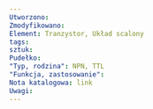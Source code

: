 ```yaml
---
Utworzono: 
Zmodyfikowano: 
Element: Tranzystor, Układ scalony
tags: 
sztuk: 
Pudełko: 
"Typ, rodzina": NPN, TTL
"Funkcja, zastosowanie": 
Nota katalogowa: link
Uwagi:
---
```

